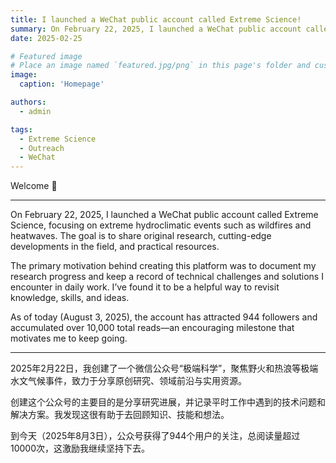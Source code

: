 ```yaml
---
title: I launched a WeChat public account called Extreme Science!
summary: On February 22, 2025, I launched a WeChat public account called Extreme Science!
date: 2025-02-25

# Featured image
# Place an image named `featured.jpg/png` in this page's folder and customize its options here.
image:
  caption: 'Homepage'

authors:
  - admin

tags:
  - Extreme Science
  - Outreach
  - WeChat
---
```


Welcome 👋

------

On February 22, 2025, I launched a WeChat public account called Extreme Science, focusing on extreme hydroclimatic events such as wildfires and heatwaves. The goal is to share original research, cutting-edge developments in the field, and practical resources.

The primary motivation behind creating this platform was to document my research progress and keep a record of technical challenges and solutions I encounter in daily work. I’ve found it to be a helpful way to revisit knowledge, skills, and ideas.

As of today (August 3, 2025), the account has attracted 944 followers and accumulated over 10,000 total reads—an encouraging milestone that motivates me to keep going.

------

2025年2月22日，我创建了一个微信公众号“极端科学”，聚焦野火和热浪等极端水文气候事件，致力于分享原创研究、领域前沿与实用资源。

创建这个公众号的主要目的是分享研究进展，并记录平时工作中遇到的技术问题和解决方案。我发现这很有助于去回顾知识、技能和想法。

到今天（2025年8月3日），公众号获得了944个用户的关注，总阅读量超过10000次，这激励我继续坚持下去。
